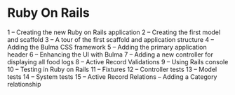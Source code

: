 # Ruby On Rails

1 – Creating the new Ruby on Rails application
2 – Creating the first model and scaffold
3 – A tour of the first scaffold and application structure
4 – Adding the Bulma CSS framework
5 – Adding the primary application header
6 – Enhancing the UI with Bulma
7 – Adding a new controller for displaying all food logs
8 – Active Record Validations
9 – Using Rails console
10 – Testing in Ruby on Rails
11 – Fixtures 
12 – Controller tests
13 – Model tests
14 – System tests
15 – Active Record Relations – Adding a Category relationship